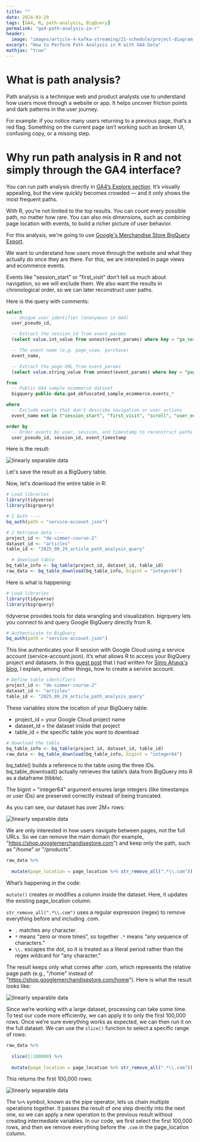 ```yaml
---
title: ""
date: 2024-03-29
tags: [GA4, R, path-analysis, BigQuery]
permalink: "ga4-path-analysis-in-r"
header:
  image: "images/article-4-kafka-streaming/21-schedule/project-diagram.png"
excerpt: "How to Perform Path Analysis in R with GA4 Data"
mathjax: "true"
---
```


# What is path analysis?

Path analysis is a technique web and product analysts use to understand how users move through a website or app. It helps uncover friction points and dark patterns in the user journey.

For example: if you notice many users returning to a previous page, that’s a red flag. Something on the current page isn’t working such as broken UI, confusing copy, or a missing step.

# Why run path analysis in R and not simply through the GA4 interface?

You can run path analysis directly in [GA4’s Explore section](https://support.google.com/analytics/answer/9317498?hl=en). It’s visually appealing, but the view quickly becomes crowded — and it only shows the most frequent paths.

With R, you’re not limited to the top results. You can count every possible path, no matter how rare. You can also mix dimensions, such as combining page location with events, to build a richer picture of user behavior.

For this analysis, we're going to use [Google's Merchandise Store BigQuery Export](https://developers.google.com/analytics/bigquery/web-ecommerce-demo-dataset?sjid=6808846338302705229-EU).

We want to understand how users move through the website and what they actually do once they are there. For this, we are interested in page views and ecommerce events.

Events like "session_start" or "first_visit" don’t tell us much about navigation, so we will exclude them. We also want the results in chronological order, so we can later reconstruct user paths.

Here is the query with comments:

```sql
select 
  -- Unique user identifier (anonymous in GA4)
  user_pseudo_id, 

  -- Extract the session_id from event_params
  (select value.int_value from unnest(event_params) where key = "ga_session_id") as session_id, 

  -- The event name (e.g. page_view, purchase)
  event_name, 

  -- Extract the page URL from event_params
  (select value.string_value from unnest(event_params) where key = "page_location") as page_location 

from 
  -- Public GA4 sample ecommerce dataset
  bigquery-public-data.ga4_obfuscated_sample_ecommerce.events_* 

where 
  -- Exclude events that don't describe navigation or user actions
  event_name not in ("session_start", "first_visit", "scroll", "user_engagement") 

order by 
  -- Order events by user, session, and timestamp to reconstruct paths
  user_pseudo_id, session_id, event_timestamp
```

Here is the result:

<img src="{{ site.url }}{{ site.baseurl }}/images/article-5-path-analysis/image-1.1.png" alt="linearly separable data">

Let's save the result as a BigQuery table.

Now, let's download the entire table in R:

```R
# Load libraries
library(tidyverse)
library(bigrquery)

# 1 Auth ----
bq_auth(path = "service-account.json")

# 2 Retrieve data ----
project_id <- "de-simmer-course-2"
dataset_id <- "articles"
table_id <- "2025_09_29_article_path_analysis_query"

  # download table
bq_table_info <- bq_table(project_id, dataset_id, table_id)
raw_data <- bq_table_download(bq_table_info, bigint = "integer64")
```

Here is what is happening:

```R
# Load libraries
library(tidyverse)
library(bigrquery)
```

tidyverse provides tools for data wrangling and visualization.
bigrquery lets you connect to and query Google BigQuery directly from R.

```R
# Authenticate to BigQuery
bq_auth(path = "service-account.json")
```
This line authenticates your R session with Google Cloud using a service account (service-account.json). It’s what allows R to access your BigQuery project and datasets. In this [guest post](https://www.simoahava.com/analytics/join-ga4-google-ads-data-in-google-bigquery/#load-data-from-the-ga4-api) that I had written for [Simo Ahava's blog](https://www.simoahava.com/), I explain, among other things, how to create a service account.

```R
# Define table identifiers
project_id <- "de-simmer-course-2"
dataset_id <- "articles"
table_id <- "2025_09_29_article_path_analysis_query"
```

These variables store the location of your BigQuery table:

- project_id = your Google Cloud project name
- dataset_id = the dataset inside that project
- table_id = the specific table you want to download

```R
# Download the table
bq_table_info <- bq_table(project_id, dataset_id, table_id)
raw_data <- bq_table_download(bq_table_info, bigint = "integer64")
```

bq_table() builds a reference to the table using the three IDs.
bq_table_download() actually retrieves the table’s data from BigQuery into R as a dataframe (tibble).

The bigint = "integer64" argument ensures large integers (like timestamps or user IDs) are preserved correctly instead of being truncated.

As you can see, our dataset has over 2M+ rows:

<img src="{{ site.url }}{{ site.baseurl }}/images/article-5-path-analysis/image-1.2.png" alt="linearly separable data">

We are only interested in how users navigate between pages, not the full URLs. So we can remove the main domain (for example, "https://shop.googlemerchandisestore.com") and keep only the path, such as "/home" or "/products".

```R
raw_data %>% 
  
  mutate(page_location = page_location %>% str_remove_all(".*\\.com"))
```

What’s happening in the code:

`mutate()` creates or modifies a column inside the dataset. Here, it updates the existing page_location column.

`str_remove_all(".*\\.com")` uses a regular expression (regex) to remove everything before and including .com.

- `.` matches any character.
- `*` means “zero or more times”, so together `.*` means “any sequence of characters.”
- `\\.` escapes the dot, so it is treated as a literal period rather than the regex wildcard for “any character.”

The result keeps only what comes after .com, which represents the relative page path (e.g., "/home" instead of "https://shop.googlemerchandisestore.com/home"). Here is what the result looks like:

<img src="{{ site.url }}{{ site.baseurl }}/images/article-5-path-analysis/image-1.4.png" alt="linearly separable data">

Since we’re working with a large dataset, processing can take some time. To test our code more efficiently, we can apply it to only the first 100,000 rows. Once we’re sure everything works as expected, we can then run it on the full dataset. We can use the `slice()` function to select a specific range of rows:

```R
raw_data %>% 
  
  slice(1:100000) %>% 
  
  mutate(page_location = page_location %>% str_remove_all(".*\\.com"))
```

This returns the first 100,000 rows:

<img src="{{ site.url }}{{ site.baseurl }}/images/article-5-path-analysis/image-1.5.png" alt="linearly separable data">

The `%>%` symbol, known as the pipe operator, lets us chain multiple operations together.
It passes the result of one step directly into the next one, so we can apply a new operation to the previous result without creating intermediate variables. In our code, we first select the first 100,000 rows, and then we remove everything before the `.com` in the page_location column.